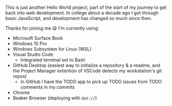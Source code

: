 <!--
  TODO As a new web dev, I want a simple and firendly README so that I feel good going into the next thing.
  BODY - [ ] Write a description of what the project is
  BODY
  BODY - [ ] Add emoji(s)
-->
This is just another Hello World project, part of the start of my journey to get back into web development. In college about a decade ago I got through basic JavaScript, and development has changed so much since then.

Thanks for joining me :smiley: I'm currently using:
* Microsoft Surface Book
* Windows 10 Pro
* Windows Subsystem for Linux (WSL) 
* Visual Studio Code
  * Integrated terminal set to Bash
* GitHub Desktop (easiest way to initialize a repository & a readme, and the Project Manager extention of VSCode detects my workstation's git repos)
  * In GitHub I have the TODO app to pick up TODO issues from TODO comments in my commits
* Chrome
* Beaker Browser (deploying with ```dat://```)